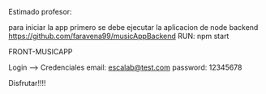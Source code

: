 Estimado profesor:

para iniciar la app primero se debe ejecutar la aplicacion de node backend
https://github.com/faravena99/musicAppBackend 
RUN: npm start

FRONT-MUSICAPP

Login --> Credenciales 
email: escalab@test.com
password: 12345678

Disfrutar!!!!